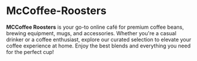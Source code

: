 # McCoffee-Roosters
**MCCoffee Roosters** is your go-to online café for premium coffee beans, brewing equipment, mugs, and accessories. Whether you're a casual drinker or a coffee enthusiast, explore our curated selection to elevate your coffee experience at home. Enjoy the best blends and everything you need for the perfect cup!
